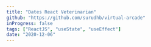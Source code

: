 ```yaml
---
title: "Dates React Veterinarian"
github: "https://github.com/surudhb/virtual-arcade"
inProgress: false
tags: ["ReactJS", "useState", "useEffect"]
date: "2020-12-06"
---
```


